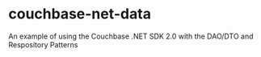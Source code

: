 # couchbase-net-data
An example of using the Couchbase .NET SDK 2.0 with the DAO/DTO and Respository Patterns
